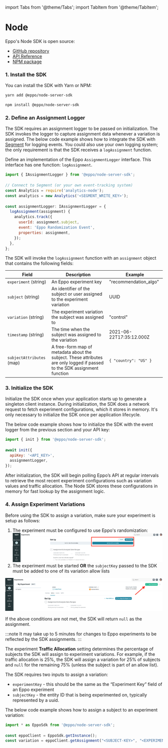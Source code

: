 import Tabs from '@theme/Tabs';
import TabItem from '@theme/TabItem';

# Node

Eppo's Node SDK is open source:
- [GitHub repository](https://github.com/Eppo-exp/node-server-sdk)
- [API Reference](https://eppo-exp.github.io/node-server-sdk/node-server-sdk.html)
- [NPM package](https://www.npmjs.com/package/@eppo/node-server-sdk)

### 1. Install the SDK
You can install the SDK with Yarn or NPM:

<Tabs>
<TabItem value="yarn" label="Yarn">

```bash
yarn add @eppo/node-server-sdk
```

</TabItem>


<TabItem value="npm" label="NPM">

```bash
npm install @eppo/node-server-sdk
```

</TabItem>
</Tabs>

### 2. Define an Assignment Logger

The SDK requires an assignment logger to be passed on initialization. The SDK invokes the logger to capture assignment data whenever a variation is assigned. The below code example shows how to integrate the SDK with [Segment](https://segment.com/docs/) for logging events. You could also use your own logging system; the only requirement is that the SDK receives a `logAssignment` function.

Define an implementation of the Eppo `AssignmentLogger` interface. This interface has one function: `logAssignment`.

```javascript
import { IAssignmentLogger } from '@eppo/node-server-sdk';

// Connect to Segment (or your own event-tracking system)
const Analytics = require('analytics-node');
const analytics = new Analytics('<SEGMENT_WRITE_KEY>');

const assignmentLogger: IAssignmentLogger = {
  logAssignment(assignment) {
    analytics.track({
      userId: assignment.subject,
      event: 'Eppo Randomization Event',
      properties: assignment,
    });
  },
};
```

The SDK will invoke the `logAssignment` function with an `assignment` object that contains the following fields:

| Field | Description | Example |
| --------- | ------- | ---------- |
| `experiment` (string) | An Eppo experiment key | "recommendation_algo" |
| `subject` (string) | An identifier of the subject or user assigned to the experiment variation | UUID |
| `variation` (string) | The experiment variation the subject was assigned to | "control" |
| `timestamp` (string) | The time when the subject was assigned to the variation | 2021-06-22T17:35:12.000Z |
| `subjectAttributes` (map) | A free-form map of metadata about the subject. These attributes are only logged if passed to the SDK assignment function | `{ "country": "US" }` |

### 3. Initialize the SDK

Initialize the SDK once when your application starts up to generate a singleton client instance. During initialization, the SDK does a network request to fetch experiment configurations, which it stores in memory. It's only necessary to initialize the SDK once per application lifecycle.

The below code example shows how to initialize the SDK with the event logger from the previous section and your API key:

```javascript
import { init } from '@eppo/node-server-sdk';

await init({
  apiKey: '<API_KEY>',
  assignmentLogger,
});
```

After initialization, the SDK will begin polling Eppo’s API at regular intervals to retrieve the most recent experiment configurations such as variation values and traffic allocation. The Node SDK stores these configurations in memory for fast lookup by the assignment logic.

### 4. Assign Experiment Variations

Before using the SDK to assign a variation, make sure your experiment is setup as follows:
1. The experiment must be configured to use Eppo's randomization:
![use-eppo-randomization](../../../../../static/img/connecting-data/UseEpposRandomization.png)
2. The experiment must be started **OR** the `subjectKey` passed to the SDK must be added to one of its variation allow lists

![start-experiment](../../../../../static/img/connecting-data/StartExperiment.png)

If the above conditions are not met, the SDK will return `null` as the assignment.

:::note
It may take up to 5 minutes for changes to Eppo experiments to be reflected by the SDK assignments.
:::

The experiment **Traffic Allocation** setting determines the percentage of subjects the SDK will assign to experiment variations. For example, if the traffic allocation is 25%, the SDK will assign a variation for 25% of subjects and `null` for the remaining 75% (unless the subject is part of an allow list).

The SDK requires two inputs to assign a variation:
- `experimentKey` - this should be the same as the “Experiment Key” field of an Eppo experiment
- `subjectKey` - the entity ID that is being experimented on, typically represented by a uuid.

The below code example shows how to assign a subject to an experiment variation:

```javascript
import * as EppoSdk from '@eppo/node-server-sdk';

const eppoClient = EppoSdk.getInstance();
const variation = eppoClient.getAssignment("<SUBJECT-KEY>", "<EXPERIMENT-KEY>");
```
